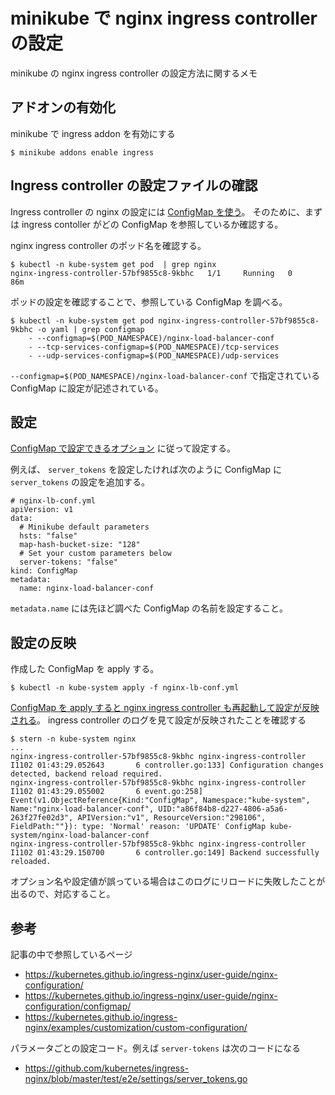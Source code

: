 # minikube で nginx ingress controller の設定

minikube の nginx ingress controller の設定方法に関するメモ

## アドオンの有効化

minikube で ingress addon を有効にする

    $ minikube addons enable ingress

## Ingress controller の設定ファイルの確認

Ingress controller の nginx の設定には [ConfigMap を使う](https://kubernetes.github.io/ingress-nginx/user-guide/nginx-configuration/)。
そのために、まずは ingress contoller がどの ConfigMap を参照しているか確認する。

nginx ingress controller のポッド名を確認する。

    $ kubectl -n kube-system get pod  | grep nginx
    nginx-ingress-controller-57bf9855c8-9kbhc   1/1     Running   0          86m

ポッドの設定を確認することで、参照している ConfigMap を調べる。

    $ kubectl -n kube-system get pod nginx-ingress-controller-57bf9855c8-9kbhc -o yaml | grep configmap
        - --configmap=$(POD_NAMESPACE)/nginx-load-balancer-conf
        - --tcp-services-configmap=$(POD_NAMESPACE)/tcp-services
        - --udp-services-configmap=$(POD_NAMESPACE)/udp-services

`--configmap=$(POD_NAMESPACE)/nginx-load-balancer-conf` で指定されている ConfigMap に設定が記述されている。

## 設定

[ConfigMap で設定できるオプション](https://kubernetes.github.io/ingress-nginx/user-guide/nginx-configuration/configmap/) に従って設定する。

[](https://kubernetes.github.io/ingress-nginx/user-guide/nginx-configuration/configmap/)例えば、 `server_tokens` を設定したければ次のように ConfigMap に `server_tokens` の設定を追加する。

    # nginx-lb-conf.yml
    apiVersion: v1
    data:
      # Minikube default parameters
      hsts: "false"
      map-hash-bucket-size: "128"
      # Set your custom parameters below
      server-tokens: "false"
    kind: ConfigMap
    metadata:
      name: nginx-load-balancer-conf

  `metadata.name` には先ほど調べた ConfigMap の名前を設定すること。

## 設定の反映

作成した ConfigMap を apply する。

    $ kubectl -n kube-system apply -f nginx-lb-conf.yml

[ConfigMap を apply すると nginx ingress controller も再起動して設定が反映される](https://kubernetes.github.io/ingress-nginx/examples/customization/custom-configuration/)。
ingress controller のログを見て設定が反映されたことを確認する

    $ stern -n kube-system nginx
    ...
    nginx-ingress-controller-57bf9855c8-9kbhc nginx-ingress-controller I1102 01:43:29.052643       6 controller.go:133] Configuration changes detected, backend reload required.
    nginx-ingress-controller-57bf9855c8-9kbhc nginx-ingress-controller I1102 01:43:29.055002       6 event.go:258] Event(v1.ObjectReference{Kind:"ConfigMap", Namespace:"kube-system", Name:"nginx-load-balancer-conf", UID:"a86f84b8-d227-4806-a5a6-263f27fe02d3", APIVersion:"v1", ResourceVersion:"298106", FieldPath:""}): type: 'Normal' reason: 'UPDATE' ConfigMap kube-system/nginx-load-balancer-conf
    nginx-ingress-controller-57bf9855c8-9kbhc nginx-ingress-controller I1102 01:43:29.150700       6 controller.go:149] Backend successfully reloaded.

オプション名や設定値が誤っている場合はこのログにリロードに失敗したことが出るので、対応すること。

## 参考

記事の中で参照しているページ

- https://kubernetes.github.io/ingress-nginx/user-guide/nginx-configuration/
- https://kubernetes.github.io/ingress-nginx/user-guide/nginx-configuration/configmap/
- https://kubernetes.github.io/ingress-nginx/examples/customization/custom-configuration/

パラメータごとの設定コード。例えば `server-tokens` は次のコードになる

- https://github.com/kubernetes/ingress-nginx/blob/master/test/e2e/settings/server_tokens.go

